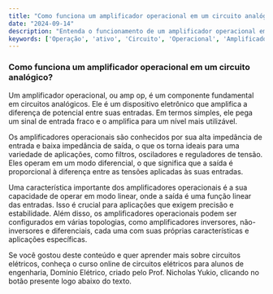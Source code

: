```yaml
---
title: "Como funciona um amplificador operacional em um circuito analógico?"
date: "2024-09-14"
description: "Entenda o funcionamento de um amplificador operacional em circuitos analógicos."
keywords: ['Operação', 'ativo', 'Circuito', 'Operacional', 'Amplificador', 'Analógico', 'DC']
---
```


### Como funciona um amplificador operacional em um circuito analógico?

Um amplificador operacional, ou amp op, é um componente fundamental em circuitos analógicos. Ele é um dispositivo eletrônico que amplifica a diferença de potencial entre suas entradas. Em termos simples, ele pega um sinal de entrada fraco e o amplifica para um nível mais utilizável.

Os amplificadores operacionais são conhecidos por sua alta impedância de entrada e baixa impedância de saída, o que os torna ideais para uma variedade de aplicações, como filtros, osciladores e reguladores de tensão. Eles operam em um modo diferencial, o que significa que a saída é proporcional à diferença entre as tensões aplicadas às suas entradas.

Uma característica importante dos amplificadores operacionais é a sua capacidade de operar em modo linear, onde a saída é uma função linear das entradas. Isso é crucial para aplicações que exigem precisão e estabilidade. Além disso, os amplificadores operacionais podem ser configurados em várias topologias, como amplificadores inversores, não-inversores e diferenciais, cada uma com suas próprias características e aplicações específicas.

Se você gostou deste conteúdo e quer aprender mais sobre circuitos elétricos, conheça o curso online de circuitos elétricos para alunos de engenharia, Domínio Elétrico, criado pelo Prof. Nicholas Yukio, clicando no botão presente logo abaixo do texto.